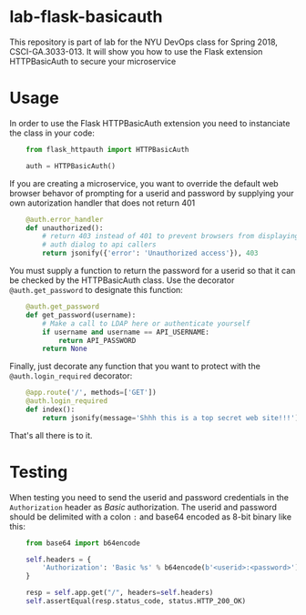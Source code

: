 # lab-flask-basicauth
This repository is part of lab for the NYU DevOps class for Spring 2018, CSCI-GA.3033-013. It will show you how to use the Flask extension HTTPBasicAuth to secure your microservice

# Usage
In order to use the Flask HTTPBasicAuth extension you need to instanciate the class in your code:

```python
    from flask_httpauth import HTTPBasicAuth

    auth = HTTPBasicAuth()
```
If you are creating a microservice, you want to override the default web browser behavor of prompting for a userid and password by supplying your own autorization handler that does not return 401

```python
    @auth.error_handler
    def unauthorized():
        # return 403 instead of 401 to prevent browsers from displaying the default
        # auth dialog to api callers
        return jsonify({'error': 'Unauthorized access'}), 403
```

You must supply a function to return the password for a userid so that it can be checked by the HTTPBasicAuth class. Use the decorator `@auth.get_password` to designate this function:

```python
    @auth.get_password
    def get_password(username):
        # Make a call to LDAP here or authenticate yourself
        if username and username == API_USERNAME:
            return API_PASSWORD
        return None
```

Finally, just decorate any function that you want to protect with the `@auth.login_required` decorator:

```python
    @app.route('/', methods=['GET'])
    @auth.login_required
    def index():
        return jsonify(message='Shhh this is a top secret web site!!!'), 200
```

That's all there is to it.

# Testing
When testing you need to send the userid and password credentials in the `Authorization` header as *Basic* authorization. The userid and password should be delimited with a colon `:` and base64 encoded as 8-bit binary like this:

```python
    from base64 import b64encode

    self.headers = {
        'Authorization': 'Basic %s' % b64encode(b'<userid>:<password>')
    }

    resp = self.app.get("/", headers=self.headers)
    self.assertEqual(resp.status_code, status.HTTP_200_OK)

```
